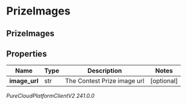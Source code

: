 # PrizeImages

## PrizeImages

## Properties

|Name | Type | Description | Notes|
|------------ | ------------- | ------------- | -------------|
| **image_url** | str | The Contest Prize image url | [optional] |



_PureCloudPlatformClientV2 241.0.0_
